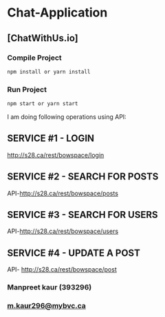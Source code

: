 # Chat-Application

## [ChatWithUs.io]


### Compile Project
```bash
npm install or yarn install
```
### Run Project
```bash
npm start or yarn start
```

I am doing following operations using API:
## SERVICE #1 - LOGIN
http://s28.ca/rest/bowspace/login
## SERVICE #2 - SEARCH FOR POSTS
API-http://s28.ca/rest/bowspace/posts
## SERVICE #3 - SEARCH FOR USERS
API-http://s28.ca/rest/bowspace/users
## SERVICE #4 - UPDATE A POST
API- http://s28.ca/rest/bowspace/post


### Manpreet kaur (393296)
### m.kaur296@mybvc.ca
